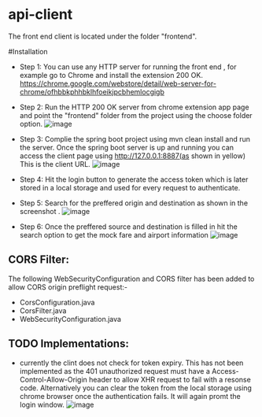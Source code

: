 # api-client
The front end client is located under the folder "frontend".

#Installation
- Step 1: You can use any HTTP server for running the front end , for example go to Chrome and install the extension 200 OK. https://chrome.google.com/webstore/detail/web-server-for-chrome/ofhbbkphhbklhfoeikjpcbhemlocgigb

- Step 2: Run the HTTP 200 OK server from chrome extension app page and point the "frontend" folder from the project using the choose folder option.
![image](https://user-images.githubusercontent.com/4983375/54885824-ad319900-4e80-11e9-9c71-06be1db3af24.png)

- Step 3: Complie the spring boot project using mvn clean install and run the server. Once the spring boot server is up and running you can access the client page using http://127.0.0.1:8887(as shown in yellow) This is the client URL. 
![image](https://user-images.githubusercontent.com/4983375/54885901-fd5d2b00-4e81-11e9-8edf-b50c9692a3b7.png)
- Step 4: Hit the login button to generate the access token which is later stored in a local storage and used for every request to authenticate.
- Step 5: Search for the preffered origin and destination as shown in the screenshot .
![image](https://user-images.githubusercontent.com/4983375/54885942-8c6a4300-4e82-11e9-8e5d-2fac2262aa93.png)
- Step 6: Once the preffered source and destination is filled in hit the search option to get the mock fare and airport information
![image](https://user-images.githubusercontent.com/4983375/54885980-d9e6b000-4e82-11e9-8575-0835683062f5.png)

CORS Filter:
-------------------
The following WebSecurityConfiguration and CORS filter has been added to allow CORS origin preflight request:-
- CorsConfiguration.java
- CorsFilter.java
- WebSecurityConfiguration.java

TODO Implementations:
-------------------
- currently the clint does not check for token expiry. This has not been implemented as the 401 unauthorized request must have a Access-Control-Allow-Origin header to allow XHR request to fail with a resonse code. Alternatively you can clear the token from the local storage using chrome browser once the authentication fails. It will again promt the login window.
![image](https://user-images.githubusercontent.com/4983375/54886049-dacc1180-4e83-11e9-8544-fa5143eb503f.png)



